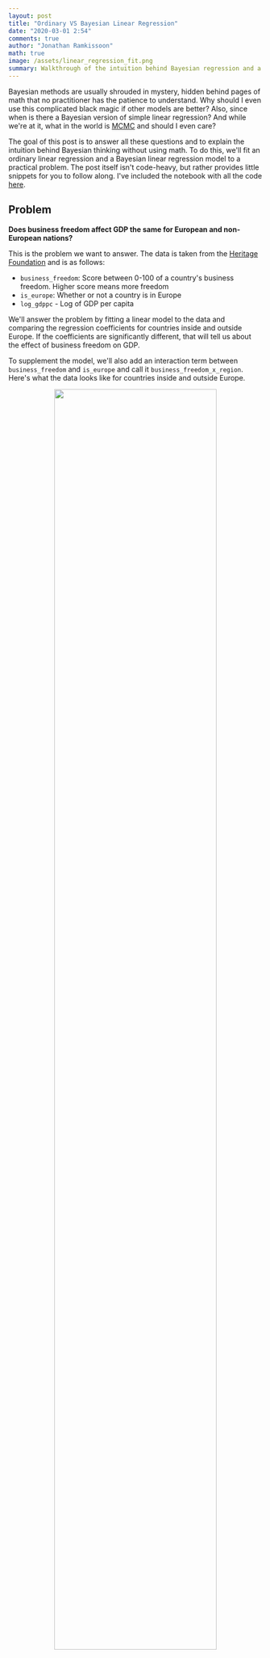 ```yaml
---
layout: post
title: "Ordinary VS Bayesian Linear Regression"
date: "2020-03-01 2:54"
comments: true
author: "Jonathan Ramkissoon"
math: true
image: /assets/linear_regression_fit.png
summary: Walkthrough of the intuition behind Bayesian regression and a comparison with ordinary linear regression using a practical example in Pyro.
---
```


Bayesian methods are usually shrouded in mystery, hidden behind pages of math that no practitioner has the patience to understand. Why should I even use this complicated black magic if other models are better? Also, since when is there a Bayesian version of simple linear regression? And while we're at it, what in the world is [MCMC](https://en.wikipedia.org/wiki/Markov_chain_Monte_Carlo) and should I even care?

The goal of this post is to answer all these questions and to explain the intuition behind Bayesian thinking without using math. To do this, we'll fit an ordinary linear regression and a Bayesian linear regression model to a practical problem. The post itself isn't code-heavy, but rather provides little snippets for you to follow along. I've included the notebook with all the code [here](https://nbviewer.jupyter.org/github/jramkiss/jramkiss.github.io/blob/master/_posts/notebooks/regression_VS_bayesian_regression.ipynb).

## Problem

**Does business freedom affect GDP the same for European and non-European nations?**

This is the problem we want to answer. The data is taken from the [Heritage Foundation](https://www.heritage.org/index/) and is as follows:

- `business_freedom`: Score between 0-100 of a country's business freedom. Higher score means more freedom
- `is_europe`: Whether or not a country is in Europe
- `log_gdppc` - Log of GDP per capita

We'll answer the problem by fitting a linear model to the data and comparing the regression coefficients for countries inside and outside Europe. If the coefficients are significantly different, that will tell us about the effect of business freedom on GDP.

To supplement the model, we'll also add an interaction term between `business_freedom` and `is_europe` and call it `business_freedom_x_region`. Here's what the data looks like for countries inside and outside Europe.

<p align="center">
  <img src="/assets/europe_data_viz.png" width="80%" height="80%">
</p>


&nbsp;


## Regression Model

Below is the regression model we have for our data that is based on observations $(X, y)$ and parameters $(\beta, \sigma)$.

$$
y = \beta_0 + \beta_1X_1 + \beta_2X_2 + \beta_3X_3 + \epsilon
\tag{1}
$$

$$
\beta = (\beta_0, \beta_1, \beta_2, \beta_3)
\notag
$$

$$
\epsilon \sim N(0, \sigma^{2})
\notag
$$

&nbsp;

### Ordinary Linear Regression

Ordinary linear regression takes equation [(1)](#regression-model) and finds optimal values for $(\beta, \sigma)$ by minimizing the distance between the estimated value of $y$, and the observed value of $y$.
Below is an implementation of the model in Sklearn and a plot of the regression lines for European and non-European nations.

&nbsp;

```python
features = ["business_freedom", "business_freedom_x_region", "is_europe"]
x = df[features]
y = df["log_gdppc"]

reg = LinearRegression()
_ = reg.fit(x, y)
coef = dict([i for i in zip(list(x.columns), reg.coef_)])
# code for posterior plots is in the notebook linked at the bottom of this post

# backout the slopes of the regression lines for nations in and out of Europe
print("Slope for European Nations: ",
      round(coef["business_freedom"] + coef["business_freedom_x_region"], 3))
print("Slope for non-European Nations: ", round(coef["business_freedom"], 3))
```

    Slope for European Nations:  0.026
    Slope for non-European Nations:  0.046


<p align="center">
  <img src="/assets/linear_regression_fit.png" width="80%" height="80%">
</p>


Although the slope for non-European countries is twice as large as European countries (0.046 VS 0.026), the absolute value of both numbers is small. Are these estimates really that different? Ideally we want a measure of confidence for each estimate, then we can be more sure that they are different. Keep this problem in mind for the next section and we'll see how Bayesian regression solves it.

&nbsp;

### Bayesian Regression

Starting back from the regression model in [(1)](#regression-model), since $\epsilon$ is Normally distributed, $y$ is also Normally distributed in this model. So assuming that we have values for $(\beta, \sigma)$, we can write down a distribution for $y$. This is called the _likelihood_ distribution.

$$
p(y | \beta, \sigma) \sim N (X\beta, \sigma^2)
\tag{2}
$$

Remember that we're interested in estimating values for $\beta$ so that we can plug them back into our model and interpret the regression slopes. Before we get to estimating, the Bayesian framework allows us to add anything we know about our parameters to the model. In this case we don't know anything about $\beta$ which is fine, but we know that $\sigma$ can't be less than 0 because it is a standard deviation. This step is referred to as _prior specification_.

Since we don't know anything about $\beta$, we'll use an uninformative prior (think flat probability distribution) of $N(0, 5)$. For $\sigma$ we'll use $U(0, 10)$, which ensures only positive values. The choice of $10$ as the upper bound here is somewhat arbitrary, the rational is that $\sigma$ probably won't be very high based on the values of our response variable, $y$.

$$p(\beta) \sim N(0, 5)
\notag
$$

$$p(\sigma) \sim U(0, 10)
\notag
$$

Now we want to get the distribution $p(\beta | y, \sigma)$, which is proportional to the likelihood (2) multiplied by the priors. This is called the posterior formulation.
In real world applications, the posterior distribution is usually intractable (cannot be written down). Here's where MCMC and variational inference come into play with Bayesian methods - they are used to draw samples from intractable posterior distributions, so that we can learn about our parameters. At this point you may be wondering why are we concerned with a distribution when $\beta$ is a number (vector of numbers). Well, the distribution gives us more information about $\beta$, then we can find point estimates by finding the mean, median, mode, etc.


To write the Bayesian model in Python, we'll use [Pyro](http://pyro.ai). I skip over small details in the code, however Pyro has amazing examples in their docs if you want to learn more.

&nbsp;

```python
# specify the linear model
class BayesianRegression(PyroModule):
    def __init__(self, in_features, out_features):
        super().__init__()
        self.linear = PyroModule[nn.Linear](in_features, out_features)
        # PyroSample used to declare priors:
        self.linear.weight = PyroSample(dist.Normal(0., 5.).expand([out_features, in_features]).to_event(2))
        self.linear.bias = PyroSample(dist.Normal(0., 5.).expand([out_features]).to_event(1))

    def forward(self, x, y=None):
        sigma = pyro.sample("sigma", dist.Uniform(0., 10.))
        mean = self.linear(x).squeeze(-1)
        # sample from the posterior
        obs = pyro.sample("obs", dist.Normal(mean, sigma), obs=y)
        return mean
```

```python
model = BayesianRegression(3, 1)
auto_guide = AutoDiagonalNormal(model)
svi = SVI(model = model, # bayesian regression class
          guide = auto_guide, # using auto guide
          optim = pyro.optim.Adam({"lr": 0.05}), # optimizer
          loss=Trace_ELBO()) # loss function

num_iterations = 2500
# param_store is where pyro stores param estimates
pyro.clear_param_store()
# inference loop
for j in range(num_iterations):
    # calculate the loss and take a gradient step
    loss = svi.step(x_data, y_data)
    if j % 250 == 0:
        print("[iteration %04d] loss: %.4f" % (j + 1, loss / len(data)))
```

For posterior inference, we use stochastic variational inference, which is a method used to approximate probability distributions. The code above initializes the stochastic variational inference sampler and runs it for $2500$ iterations. Now the `Predictive` class can be used to generate posterior samples for each parameter. We'll only plot the posterior distributions for `business_freedom` and `business_freedom_x_region` as these are the most important.

&nbsp;

```python
num_samples = 1000
predictive = Predictive(model = model,
                        guide = auto_guide,
                        num_samples = num_samples,
                        return_sites=("linear.weight", "linear.bias", "obs", "_RETURN"))
pred = predictive(x_data)
weight = pred["linear.weight"]
weight = weight.reshape(weight.shape[0], 3)
bias = pred["linear.bias"]
# code for posterior plots is in the notebook linked at the bottom of this post
```

<!-- space for plot of posterior disitbutrions -->
<p align="center">
  <img src="/assets/posteriors.png" width="85%" height="85%">
</p>


&nbsp;

Here is where the advantage of Bayesian linear regression starts to show. With Ordinary linear regression we end up with point estimates of parameters, but now we have an entire distribution for each parameter, and can use it to determine confidence levels. By combining appropriate posteriors and taking the mean, we can calculate a distribution for the slopes and compare them to the point estimates from [ordinary linear regression](#ordinary-linear-regression).

```python
slope_inside_europe = weight[:, 1] + weight[:, 2] # business_freedom + business_freedom_x_region
slope_outside_europe = weight[:, 1] # business_freedom

print("Slope for European nations: ", torch.mean(slope_inside_europe).numpy()) # business_freedom + interaction
print("Slope for non-European nations: ", torch.mean(slope_outside_europe).numpy()) # business_freedom

fig = plt.figure(figsize=(10, 5))
sns.distplot(slope_inside_europe, kde_kws = {"label": "European nations"})
sns.distplot(slope_outside_europe, kde_kws={"label": "Non-European nations"})
fig.suptitle("log(GDP Per Capita) vs Business Freedom");
```

    Slope for European nations:  0.023792317
    Slope for non-European nations:  0.040710554

&nbsp;

These estimates are different to the ones from Ordinary linear regression. This is because of the priors we used in the Bayesian model. Neither method is necessarily "more correct". Actually, if we were to specify all flat priors and sample from the true posterior distribution, the parameter estimates would be the same.


<p align="center">
  <img src="/assets/bayesian_slopes.png" width="85%" height="85%">
</p>
<!-- space for plot of difference in slopes -->

&nbsp;

Although the absolute value of these slopes are small, we now have more confidence that the they are different becuase their distributions don't overlap.

Returning to the questions we asked at the beginning of this post:

- **_Why should I even use this complicated black magic if other models are better?_** - Different tools for different jobs. Non-Bayesian models are not as expressive as their Bayesian counterparts. If all we care about is predictive power, then there's little need for parameter confidence intervals and a non-Bayesian approach will suffice in most instances. However, when we want to do inference and compare effects (coefficients) with some level of confidence, Bayesian methods shine.
- **_Since when is there a Bayesian version of simple linear regression?_** - There's a Bayesian version of most models. If we have a model for data that can be expressed as a probability distribution, then we can specify distributions for its parameters and come up with a Bayesian formulation.
- **_What in the world is [MCMC](https://en.wikipedia.org/wiki/Markov_chain_Monte_Carlo) and should I even care?_** - MCMC is a family of methods used to sample arbitrary probability distributions. In Bayesian problems, the posterior distribution is not usually well defined, so we use MCMC algorithms to sample them.

&nbsp;


All the code for this blog post can be viewed [here](https://nbviewer.jupyter.org/github/jramkiss/jramkiss.github.io/blob/master/_posts/notebooks/regression_VS_bayesian_regression.ipynb).
